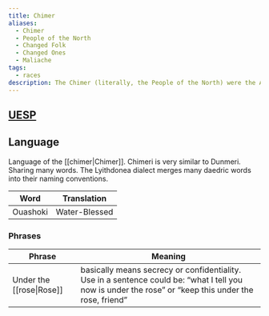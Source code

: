 ```yaml
---
title: Chimer
aliases:
  - Chimer
  - People of the North
  - Changed Folk
  - Changed Ones
  - Maliache
tags:
  - races
description: The Chimer (literally, the People of the North) were the Aldmeri tribes of dissidents who abandoned the ways of Summerset Isle and embarked on a great exodus to Morrowind.
---
```

## [UESP](https://en.uesp.net/wiki/Lore:Chimer)

## Language
Language of the [[chimer|Chimer]]. Chimeri is very similar to Dunmeri. Sharing many words. The Lyithdonea dialect merges many daedric words into their naming conventions.

| Word     | Translation   |
| -------- | ------------- |
| Ouashoki | Water-Blessed |
### Phrases

| Phrase                   | Meaning                                                                                                                                               |
| ------------------------ | ----------------------------------------------------------------------------------------------------------------------------------------------------- |
| Under the [[rose\|Rose]] | basically means secrecy or confidentiality. Use in a sentence could be: “what I tell you now is under the rose” or “keep this under the rose, friend” |
